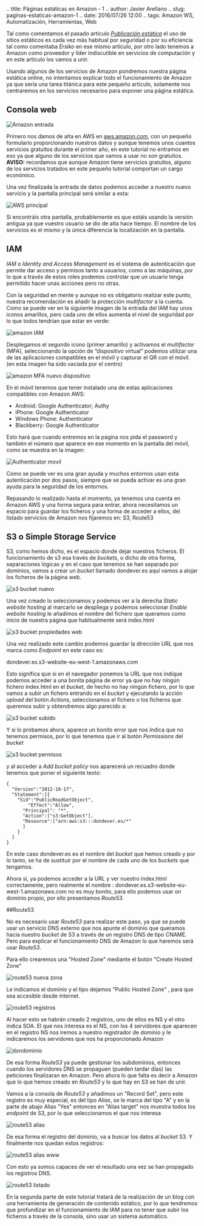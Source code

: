 .. title: Páginas estáticas en Amazon - 1
.. author: Javier Arellano
.. slug: paginas-estaticas-amazon-1
.. date: 2016/07/26 12:00
.. tags: Amazon WS, Automatización, Herramientas, Web

Tal como comentamos el pasado artículo [*Publicación estática*](http://www.entredevyops.es/posts/publicacion-estatica.html) el uso de sitios estáticos es cada vez más habitual por seguridad o por su eficiencia tal como comentaba *Ersiko* en ese mismo artículo, por otro lado tenemos a Amazon como proveedor y líder indiscutible en servicios de computación y en este artículo los vamos a unir.

<!-- TEASER_END -->

Usando algunos de los servicios de Amazon pondremos nuestra página estática online, no intentamos explicar todo el funcionamiento de Amazon ya que sería una tarea titánica para este pequeño articulo, solamente nos centraremos en los servicios necesarios para exponer una página estática.

## Consola web

<img src='/images/paginas-estaticas-amazon-1.png' class='border align-center' alt='Amazon entrada' />

Primero nos damos de alta en AWS en [aws.amazon.com](https://aws.amazon.com/), con un pequeño formulario proporcionando nuestros datos y aunque tenemos unos cuantos servicios gratuitos durante el primer año, en este tutorial no entramos en eso ya que alguno de los servicios que vamos a usar no son gratuitos. **AVISO:** recordamos que aunque Amazon tiene servicios gratuitos, alguno de los servicios tratados en este pequeño tutorial comportan un cargo económico. 

Una vez finalizada la entrada de datos podemos acceder a nuestro nuevo servicio y la pantalla principal será similar a esta:

<img src='/images/paginas-estaticas-amazon-3.png' class='border align-center' alt='AWS principal' />

Si encontráis otra pantalla, probablemente es que estáis usando la versión antigua ya que vuestro usuario se dio de alta hace tiempo. El nombre de los servicios es el mismo y la única diferencia la localización en la pantalla. 

## IAM

*IAM o Identity and Access Management* es el sistema de autenticación que permite dar acceso y permisos tanto a usuarios, como a las máquinas, por lo que a través de estos roles podemos controlar que un usuario tenga permitido hacer unas acciones pero no otras.

Con la seguridad en mente y aunque no es obligatorio realizar este punto, nuestra recomendación es añadir la protección *multifactor* a la cuenta. Como se puede ver en la siguiente imagen de la entrada del IAM hay unos iconos amarillos, pero cada uno de ellos aumenta el nivel de seguridad por lo que todos tendrían que estar en verde:  

<img src='/images/paginas-estaticas-amazon-4.png' class='border align-center' alt='amazon IAM' />

Desplegamos el segundo icono (primer amarillo) y activamos el *multifactor* (MFA), seleccionando la opción de “dispositivo virtual” podemos utilizar una de las aplicaciones compatibles en el móvil y capturar el QR con el móvil. (en esta imagen ha sido vaciada por el centro) 

<img src='/images/paginas-estaticas-amazon-5.png' class='border align-center' alt='amazon MFA nuevo dispositivo' />

En el móvil tenemos que tener instalado una de estas aplicaciones compatibles con Amazon AWS:

- Android: Google Authenticator;  Authy
- iPhone: Google Authenticator
- Windows Phone: Authenticator
- Blackberry: Google Authenticator

Esto hará que cuando entremos en la página nos pida el password y también el número que aparece en ese momento en la pantalla del móvil, como se muestra en la imagen:

<img src='/images/paginas-estaticas-amazon-6.png' class='border align-center' alt='Authenticator movil' />

Como se puede ver es una gran ayuda y muchos entornos usan esta autenticación por dos pasos, siempre que se pueda activar es una gran ayuda para la seguridad de los entornos.

Repasando lo realizado hasta el momento, ya tenemos una cuenta en Amazon AWS y una forma segura para entrar, ahora necesitamos un espacio para guardar los ficheros y una forma de acceder a ellos, del listado servicios de Amazon nos fijaremos en: S3, Route53 


## S3 o Simple Storage Service

S3, como hemos dicho, es el espacio donde dejar nuestros ficheros. El funcionamiento de s3 esa través de *buckets*, o dicho de otra forma, separaciones lógicas y en el caso que tenemos se han separado por dominios, vamos a crear un *bucket* llamado dondever.es aquí vamos a alojar los ficheros de la página web.

<img src='/images/paginas-estaticas-amazon-7.png' class='border align-center' alt='s3 bucket nuevo' />

Una vez creado lo seleccionamos y podemos ver a la derecha *Static website hosting* al marcarlo se despliega y podemos seleccionar *Enable website hosting* le añadimos el nombre del fichero que queramos como inicio de nuestra página que habitualmente será index.html 

<img src='/images/paginas-estaticas-amazon-8.png' class='border align-center' alt='s3 bucket propiedades web' />

Una vez realizado este cambio podemos guardar la dirección URL que nos marca como *Endpoint* en este caso es:

dondever.es.s3-website-eu-west-1.amazonaws.com

Esto significa que si en el navegador ponemos la URL que nos indique podemos acceder a una bonita página de error ya que no hay ningún fichero index.html en el *bucket*, de hecho no hay ningún fichero, por lo que vamos a subir un fichero entrando en el *bucket* y ejecutando la acción *upload* del botón *Actions*, seleccionamos el fichero o los ficheros que queremos subir y obtendremos algo parecido a:

<img src='/images/paginas-estaticas-amazon-9.png' class='border align-center' alt='s3 bucket subido' />

Y si lo probamos ahora, aparece un bonito error que nos indica que no tenemos permisos, por lo que tenemos que ir al botón *Permissions* del *bucket*

<img src='/images/paginas-estaticas-amazon-10.png' class='border align-center' alt='s3 bucket permisos' />
 
y al acceder a *Add bucket policy* nos aparecerá un recuadro donde tenemos que poner el siguiente texto:

```
{
  "Version":"2012-10-17",
  "Statement":[{
	"Sid":"PublicReadGetObject",
        "Effect":"Allow",
	  "Principal": "*",
      "Action":["s3:GetObject"],
      "Resource":["arn:aws:s3:::dondever.es/*"
      ]
    }
  ]
}
```

En este caso dondever.es es el nombre del *bucket* que hemos creado y por lo tanto, se ha de sustituir por el nombre de cada uno de los *buckets* que tengamos. 

Ahora sí, ya podemos acceder a la URL y ver nuestro index.html correctamente, pero realmente el nombre : dondever.es.s3-website-eu-west-1.amazonaws.com no es muy bonito, para ello podemos usar on dominio propio, por ello presentamos *Route53*.

##Route53

No es necesario usar *Route53* para realizar este paso, ya que se puede usar un servicio DNS externo que nos apunte el dominio que queramos hacia nuestro *bucket* de S3 a través de un registro DNS de tipo CNAME. Pero para explicar el funcionamiento DNS de Amazon lo que haremos será usar *Route53*.

Para ello crearemos una "Hosted Zone" mediante el botón "Create Hosted Zone"

<img src='/images/paginas-estaticas-amazon-11.png' class='border align-center' alt='route53 nueva zona' />

Le indicamos el dominio y el tipo dejamos "Public Hosted Zone" , para que sea accesible desde internet.

<img src='/images/paginas-estaticas-amazon-12.png' class='border align-center' alt='route53 registros' />

Al hacer esto se habrán creado 2 registros, uno de ellos es NS y el otro indica SOA. El que nos interesa es el NS, con los 4 servidores que aparecen en el registro NS nos iremos a nuestro registrador de dominio y le indicaremos los servidores que nos ha proporcionado Amazon

<img src='/images/paginas-estaticas-amazon-13.png' class='border align-center' alt='dondominio' />

De esa forma *Route53* ya puede gestionar los subdominios, entonces cuando los servidores DNS se propaguen (pueden tardar días) las peticiones finalizaran en Amazon. Pero ahora lo que falta es decir a Amazon que lo que hemos creado en *Route53* y lo que hay en S3 se han de unir.

Vamos a la consola de *Route53* y añadimos un "Record Set", pero este registro es  muy especial, es del tipo *Alias*, se le marca del tipo "A" y en la parte de abajo Alias "Yes" entonces en "Alias target" nos muestra todos los *endpoint* de S3, por lo que seleccionamos el que nos interesa

<img src='/images/paginas-estaticas-amazon-14.png' class='border align-center' alt='route53 alias' />

De esa forma el registro del dominio, va a buscar los datos al *bucket* S3. Y finalmente nos quedan estos registros:

<img src='/images/paginas-estaticas-amazon-15.png' class='border align-center' alt='route53 alias www' />

Con esto ya somos capaces de ver el resultado una vez se han propagado los registros DNS.

<img src='/images/paginas-estaticas-amazon-16.png' class='border align-center' alt='route53 listado' />

En la segunda parte de este tutorial tratará de la realización de un blog con una herramienta de generación de contenido estático, por lo que tendremos que profundizar en el funcionamiento de IAM para no tener que subir los ficheros a través de la consola, sino usar un sistema automático.
